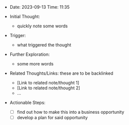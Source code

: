 - Date: 2023-09-13
  Time: 11:35

- Initial Thought: 
  - quickly note some words

- Trigger: 
  - what triggered the thought

- Further Exploration: 
  - some more words

- Related Thoughts/Links: these are to be backlinked
  - [Link to related note/thought 1]
  - [Link to related note/thought 2]
  - ...

- Actionable Steps: 
  - [ ] find out how to make this into a business opportunity
  - [ ] develop a plan for said opportunity
